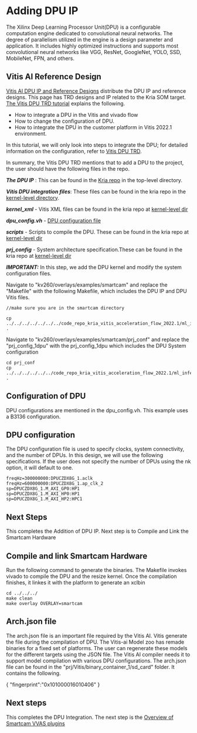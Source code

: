 # Adding DPU IP

The Xilinx Deep Learning Processor Unit(DPU) is a configurable computation engine dedicated to convolutional neural networks. The degree of parallelism utilized in the engine is a design parameter and application. It includes highly optimized instructions and supports most convolutional neural networks like VGG, ResNet, GoogleNet, YOLO, SSD, MobileNet, FPN, and others.

## Vitis AI Reference Design
[Vitis AI DPU IP and Reference Designs](https://xilinx.github.io/Vitis-AI/3.5/html/docs/workflow-system-integration#dpu-ip-details-and-system-integration) distribute the DPU IP and reference designs. This page has TRD designs and IP related to the Kria SOM target. [The Vitis DPU TRD tutorial](https://xilinx.github.io/Vitis-AI/3.5/html/docs/workflow-system-integration#vitis-ai-dpu-ip-and-reference-designs) explains the following.

- How to integrate a DPU in the Vitis and vivado flow
- How to change the configuration of DPU.
- How to integrate the DPU in the customer platform in Vitis 2022.1 environment.

In this tutorial, we will only look into steps to integrate the DPU; for detailed information on the configuration, refer to [Vitis DPU TRD](https://xilinx.github.io/Vitis-AI/3.5/html/docs/workflow-system-integration#vitis-integration). 


In summary, the Vitis DPU TRD mentions that to add a DPU to the project, the user should have the following files in the repo.

***The DPU IP*** : This can be found in the [Kria repo](https://github.com/Xilinx/kria-vitis-platforms/tree/xlnx_rel_v2022.1/kv260/overlays/dpu_ip) in the top-level directory. 

***Vitis DPU integration files***:  These files can be found in the kria repo in the [kernel-level directory](https://github.com/Xilinx/kria-vitis-platforms/tree/xlnx_rel_v2022.1/kv260/overlays/examples/smartcam/scripts).

***kernel_xml*** - Vitis XML files can be found in the kria repo at [kernel-level dir](https://github.com/Xilinx/kria-vitis-platforms/tree/xlnx_rel_v2022.1/kv260/overlays/examples/smartcam/kernel_xml)

***dpu_config.vh*** - [DPU configuration file](https://github.com/Xilinx/kria-vitis-platforms/blob/xlnx_rel_v2022.1/kv260/overlays/examples/smartcam/dpu_conf.vh)

***scripts***  - Scripts to compile the DPU. These can be found in the kria repo at [kernel-level dir](https://github.com/Xilinx/kria-vitis-platforms/tree/xlnx_rel_v2022.1/kv260/overlays/examples/smartcam/scripts)

***prj_config*** - System architecture specification.These can be found in the kria repo at [kernel-level dir](https://github.com/Xilinx/kria-vitis-platforms/blob/xlnx_rel_v2022.1/kv260/overlays/examples/smartcam/prj_conf/prj_config_1dpu)


***IMPORTANT:*** In this step, we add the DPU kernel and modify the system configuration files.

Navigate to "kv260/overlays/examples/smartcam" and replace the "Makefile" with the following Makefile, which includes the DPU IP and DPU Vitis files.


```
//make sure you are in the smartcam directory 

cp ../../../../../../../code_repo_kria_vitis_acceleration_flow_2022.1/ml_inference/vitis_platform_files/Makefile .

```

Navigate to "kv260/overlays/examples/smartcam/prj_conf" and replace the "prj_config_1dpu" with the prj_config_1dpu which includes the DPU System configuration

```
cd prj_conf 
cp ../../../../../../code_repo_kria_vitis_acceleration_flow_2022.1/ml_inference/vitis_platform_files/prj_config_1dpu .

```

## Configuration of DPU 

DPU configurations are mentioned in the dpu_config.vh. This example uses a B3136 configuration.

## DPU configuration 

The DPU configuration file is used to specify clocks, system connectivity, and the number of DPUs. In this design, we will use the following specifications.  If the user does not specify the number of DPUs using the nk option, it will default to one.

```
freqHz=300000000:DPUCZDX8G_1.aclk
freqHz=600000000:DPUCZDX8G_1.ap_clk_2
sp=DPUCZDX8G_1.M_AXI_GP0:HP1
sp=DPUCZDX8G_1.M_AXI_HP0:HP1
sp=DPUCZDX8G_1.M_AXI_HP2:HPC1

```

## Next Steps 

This completes the Addition of DPU IP. Next step is to Compile and Link the Smartcam Hardware


## Compile and link Smartcam Hardware 

Run the following command to generate the binaries. The Makefile invokes vivado to compile the DPU and the resize kernel. Once the compilation finishes, it linkes it with the platform to generate an xclbin

```
cd ../../../
make clean
make overlay OVERLAY=smartcam
```

## Arch.json file 

The arch.json file is an important file required by the Vitis AI. Vitis generate the file during the compilation of DPU. The Vitis-ai Model zoo has remade binaries for a fixed set of platforms. The user can regenerate these models for the different targets using the JSON file. The Vitis AI compiler needs it to support model compilation with various DPU configurations. The arch.json file can be found in the "prj/Vitis/binary_container_1/sd_card" folder. It contains the following. 

{
    "fingerprint":"0x101000016010406"
}


## Next steps
This completes the DPU Integration. The next step is the [Overview of Smartcam VVAS plugins](./smartcam-plugins-overview.md)

